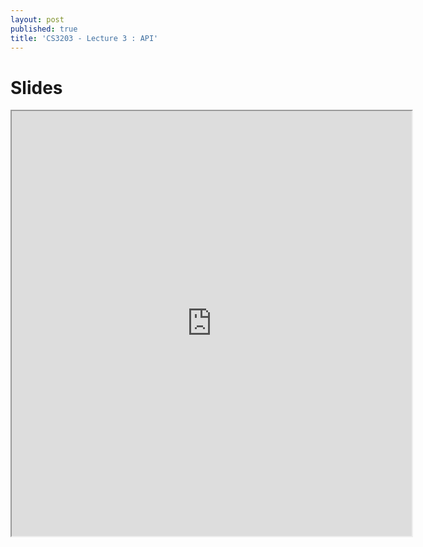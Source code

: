 ```yaml
---
layout: post
published: true
title: 'CS3203 - Lecture 3 : API'
---
```

# Slides
<iframe src="https://drive.google.com/file/d/1-DwfadLQBs4AiVDPkSi7uqvNPq9bL6Nr/preview" width="640" height="680"></iframe>
